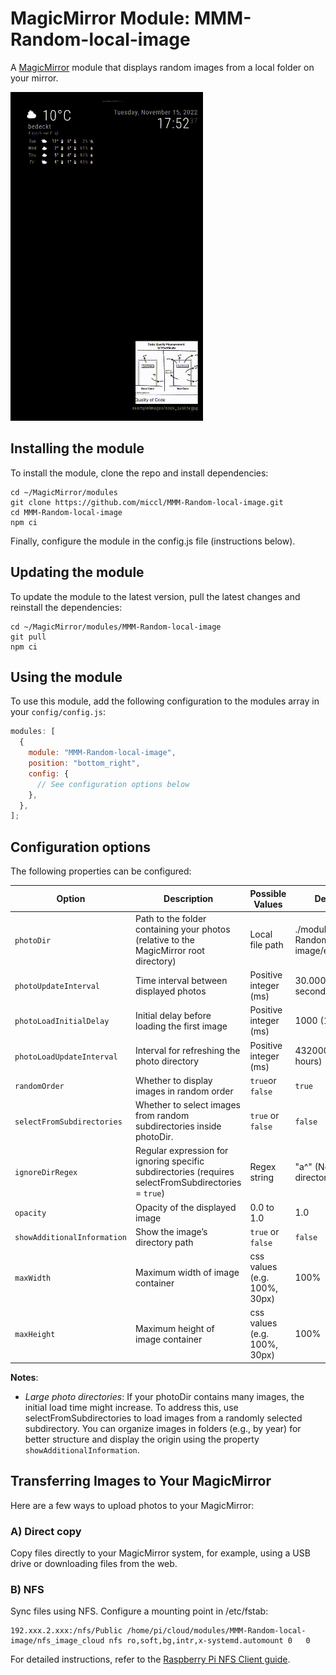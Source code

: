 # MagicMirror Module: MMM-Random-local-image

A [MagicMirror](https://github.com/MagicMirrorOrg/MagicMirror) module that displays random images from a local folder on your mirror.

![Screenshot](.github/mmm-random-local-image.gif)

## Installing the module

To install the module, clone the repo and install dependencies:

```shell
cd ~/MagicMirror/modules
git clone https://github.com/miccl/MMM-Random-local-image.git
cd MMM-Random-local-image
npm ci
```

Finally, configure the module in the config.js file (instructions below).

## Updating the module

To update the module to the latest version, pull the latest changes and reinstall the dependencies:

```shell
cd ~/MagicMirror/modules/MMM-Random-local-image
git pull
npm ci
```

## Using the module

To use this module,
add the following configuration to the modules array in your `config/config.js`:

```javascript
modules: [
  {
    module: "MMM-Random-local-image",
    position: "bottom_right",
    config: {
      // See configuration options below
    },
  },
];
```

## Configuration options

The following properties can be configured:

<!-- prettier-ignore -->
| Option                      | Description                                                                                          | Possible Values              | Default Value                                   |
|-----------------------------|------------------------------------------------------------------------------------------------------|------------------------------|-------------------------------------------------|
| `photoDir`                  | Path to the folder containing your photos (relative to the MagicMirror root directory)               | Local file path              | ./modules/MMM-Random-local-image/exampleImages/ |
| `photoUpdateInterval`       | Time interval between displayed photos                                                               | Positive integer (ms)        | 30.000 (every 30 seconds)                       |
| `photoLoadInitialDelay`     | Initial delay before loading the first image                                                         | Positive integer (ms)        | 1000 (1 second)                                 |
| `photoLoadUpdateInterval`   | Interval for refreshing the photo directory                                                          | Positive integer (ms)        | 43200000 (every 12 hours)                       |
| `randomOrder`               | Whether to display images in random order                                                            | `true`or `false`             | `true`                                          |
| `selectFromSubdirectories`  | Whether to select images from random subdirectories inside photoDir.                                | `true` or `false`            | `false`                                         |
| `ignoreDirRegex`            | Regular expression for ignoring specific subdirectories (requires selectFromSubdirectories = `true`) | Regex string                 | "a^" (No ignored directories)                   |
| `opacity`                   | Opacity of the displayed image                                                                       | 0.0 to 1.0                   | 1.0                                             |
| `showAdditionalInformation` | Show the image’s directory path                                                                      | `true` or `false`            | `false`                                         |
| `maxWidth`                  | Maximum width of image container                                                                     | css values (e.g. 100%, 30px) | 100%                                            |
| `maxHeight`                 | Maximum height of image container                                                                    | css values (e.g. 100%, 30px) | 100%                                            |

<!-- prettier-ignore-end -->

**Notes**:

- _Large photo directories_:
  If your photoDir contains many images, the initial load time might increase.
  To address this, use selectFromSubdirectories to load images from a randomly selected subdirectory.
  You can organize images in folders (e.g., by year) for better structure and display the origin using the property `showAdditionalInformation`.

## Transferring Images to Your MagicMirror

Here are a few ways to upload photos to your MagicMirror:

### A) Direct copy

Copy files directly to your MagicMirror system, for example, using a USB drive or downloading files from the web.

### B) NFS

Sync files using NFS. Configure a mounting point in /etc/fstab:

```
192.xxx.2.xxx:/nfs/Public /home/pi/cloud/modules/MMM-Random-local-image/nfs_image_cloud nfs ro,soft,bg,intr,x-systemd.automount 0   0
```

For detailed instructions, refer to the [Raspberry Pi NFS Client guide](https://pimylifeup.com/raspberry-pi-nfs-client/).
